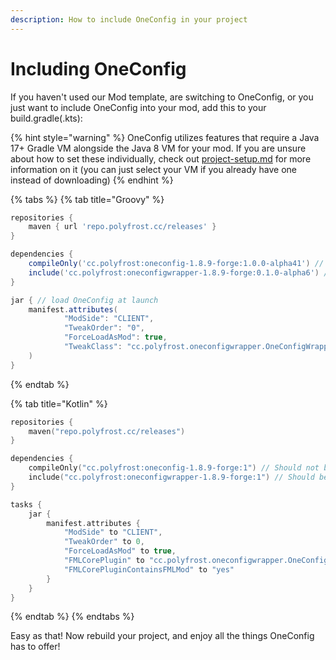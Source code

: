 ```yaml
---
description: How to include OneConfig in your project
---
```


# Including OneConfig

If you haven't used our Mod template, are switching to OneConfig, or you just want to include OneConfig into your mod, add this to your build.gradle(.kts):

{% hint style="warning" %}
OneConfig utilizes features that require a Java 17+ Gradle VM alongside the Java 8 VM for your mod. If you are unsure about how to set these individually, check out [project-setup.md](basics/project-setup.md "mention") for more information on it (you can just select your VM if you already have one instead of downloading)
{% endhint %}

{% tabs %}
{% tab title="Groovy" %}
```groovy
repositories {
    maven { url 'repo.polyfrost.cc/releases' }
}

dependencies {
    compileOnly('cc.polyfrost:oneconfig-1.8.9-forge:1.0.0-alpha41') // Should not be included in jar
    include('cc.polyfrost:oneconfigwrapper-1.8.9-forge:0.1.0-alpha6') // Should be included in jar
}

jar { // load OneConfig at launch
    manifest.attributes(
            "ModSide": "CLIENT",
            "TweakOrder": "0",
            "ForceLoadAsMod": true,
            "TweakClass": "cc.polyfrost.oneconfigwrapper.OneConfigWrapper",
    )
}
```
{% endtab %}

{% tab title="Kotlin" %}
```kts
repositories {
    maven("repo.polyfrost.cc/releases")
}

dependencies {
    compileOnly("cc.polyfrost:oneconfig-1.8.9-forge:1") // Should not be included in jar
    include("cc.polyfrost:oneconfigwrapper-1.8.9-forge:1") // Should be included in jar
}

tasks {
    jar {
        manifest.attributes {
            "ModSide" to "CLIENT",
            "TweakOrder" to 0,
            "ForceLoadAsMod" to true,
            "FMLCorePlugin" to "cc.polyfrost.oneconfigwrapper.OneConfigWrapper",
            "FMLCorePluginContainsFMLMod" to "yes"
        }
    }
}
```
{% endtab %}
{% endtabs %}

Easy as that! Now rebuild your project, and enjoy all the things OneConfig has to offer!
